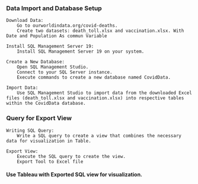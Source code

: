 ### Data Import and Database Setup

    Download Data:
        Go to ourworldindata.org/covid-deaths.
        Create two datasets: death_toll.xlsx and vaccination.xlsx. With Date and Population As commun Variable

    Install SQL Management Server 19:
        Install SQL Management Server 19 on your system.

    Create a New Database:
        Open SQL Management Studio.
        Connect to your SQL Server instance.
        Execute commands to create a new database named CovidData.

    Import Data:
        Use SQL Management Studio to import data from the downloaded Excel files (death_toll.xlsx and vaccination.xlsx) into respective tables within the CovidData database.

### Query for Export View

    Writing SQL Query:
        Write a SQL query to create a view that combines the necessary data for visualization in Table.

    Export View:
        Execute the SQL query to create the view.
		Export Tool to Excel file 
        
#### Use Tableau with Exported SQL view for visualization.
